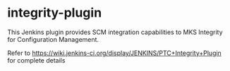 # integrity-plugin
This Jenkins plugin provides SCM integration capabilities to MKS Integrity for Configuration Management.

Refer to https://wiki.jenkins-ci.org/display/JENKINS/PTC+Integrity+Plugin for complete details
